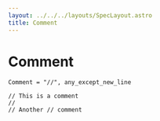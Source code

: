 ```yaml
---
layout: ../../../layouts/SpecLayout.astro
title: Comment
---
```


# Comment

```ebnf
Comment = "//", any_except_new_line
```

```thp
// This is a comment
// 
// Another // comment
```
